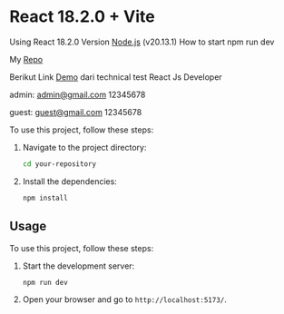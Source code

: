 # React 18.2.0 + Vite

Using React 18.2.0 Version
[Node.js](https://nodejs.org/) (v20.13.1)
How to start npm run dev

My [Repo](https://github.com/Tokyo17/sekawanFrontend)

Berikut Link [Demo](https://665bdc6137abf6e821ca1cb3--sage-swan-9e6a9b.netlify.app/) dari technical test React Js Developer


admin:
admin@gmail.com
12345678

guest:
guest@gmail.com
12345678

To use this project, follow these steps:

1. Navigate to the project directory:
    ```bash
    cd your-repository
    ```

2. Install the dependencies:
    ```bash
    npm install
    ```

## Usage

To use this project, follow these steps:

1. Start the development server:
    ```bash
    npm run dev
    ```

2. Open your browser and go to `http://localhost:5173/`.

